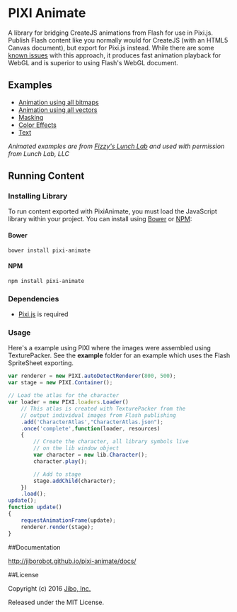 # PIXI Animate

A library for bridging CreateJS animations from Flash for use in Pixi.js. Publish Flash content like you normally would for CreateJS (with an HTML5 Canvas document), but export for Pixi.js instead. While there are some [known issues](https://github.com/jiborobot/pixi-animate#known-issues) with this approach, it produces fast animation playback for WebGL and is superior to using Flash's WebGL document.

## Examples

* [Animation using all bitmaps](http://jiborobot.github.io/pixi-animate/examples/animation/)
* [Animation using all vectors](http://jiborobot.github.io/pixi-animate/examples/shapes/)
* [Masking](http://jiborobot.github.io/pixi-animate/examples/masking/)
* [Color Effects](http://jiborobot.github.io/pixi-animate/examples/color_effects/)
* [Text](http://jiborobot.github.io/pixi-animate/examples/text/)

_Animated examples are from [Fizzy's Lunch Lab](http://pbskids.org/lunchlab/) and used with permission from Lunch Lab, LLC_

## Running Content

### Installing Library

To run content exported with PixiAnimate, you must load the JavaScript library within your project. You can install using [Bower](http://bower.io) or [NPM](http://www.npmjs.org):

#### Bower
```
bower install pixi-animate
```
#### NPM
```
npm install pixi-animate
```

### Dependencies

* [Pixi.js](http://pixijs.com) is required

### Usage

Here's a example using PIXI where the images were assembled using TexturePacker. See the **example** folder for an example which uses the Flash SpriteSheet exporting.

```js
var renderer = new PIXI.autoDetectRenderer(800, 500);
var stage = new PIXI.Container();

// Load the atlas for the character
var loader = new PIXI.loaders.Loader()
	// This atlas is created with TexturePacker from the 
	// output individual images from Flash publishing
	.add('CharacterAtlas',"CharacterAtlas.json");
	.once('complete',function(loader, resources)
	{
		// Create the character, all library symbols live
		// on the lib window object
		var character = new lib.Character();
		character.play();

		// Add to stage
		stage.addChild(character);
	})
	.load();
update();
function update()
{
    requestAnimationFrame(update);
    renderer.render(stage);
}
```

##Documentation

http://jiborobot.github.io/pixi-animate/docs/

##License

Copyright (c) 2016 [Jibo, Inc.](http://github.com/jiborobot)

Released under the MIT License.
